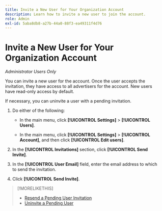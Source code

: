 ```yaml
---
title: Invite a New User for Your Organization Account
description: Learn how to invite a new user to join the account.
role: Admin
exl-id: 5aba8db8-a27b-44a0-88f3-ea49311f4d76
---
```

# Invite a New User for Your Organization Account

*Administrator Users Only*

You can invite a new user for the account. Once the user accepts the invitation, they have access to all advertisers for the account. New users have read-only access by default.

If necessary, you can uninvite a user with a pending invitation.

1. Do either of the following:

    * In the main menu, click **[!UICONTROL Settings]** > **[!UICONTROL Users]**.

    * In the main menu, click **[!UICONTROL Settings]** > **[!UICONTROL Account]**, and then click **[!UICONTROL Edit users]**.

1. In the **[!UICONTROL Invitations]** section, click **[!UICONTROL Send Invite]**.

1. In the **[!UICONTROL User Email]** field, enter the email address to which to send the invitation.

1. Click **[!UICONTROL Send Invite]**.

>[!MORELIKETHIS]
>
>* [Resend a Pending User Invitation](user-resend-invite.md)
>* [Uninvite a Pending User](user-uninvite.md)

<!-- >* [Edit User Permissions or Delete a User](user-edit.md) -->
